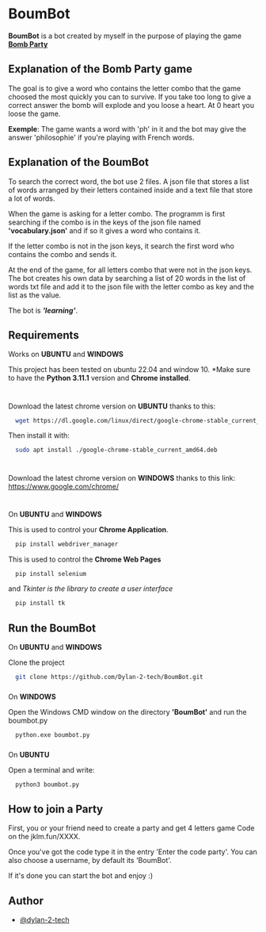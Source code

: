 

# BoumBot

**BoumBot** is a bot created by myself in the purpose of playing the game **[Bomb Party](https://jklm.fun/)**

## Explanation of the Bomb Party game

The goal is to give a word who contains the letter combo that the game choosed the most quickly you can to survive. If you take too long to give a correct answer the bomb will explode and you loose a heart.
At 0 heart you loose the game. 

**Exemple**: 
The game wants a word with 'ph' in it and the bot may give the answer 'philosophie' if you're playing with French words.
## Explanation of the BoumBot

To search the correct word, the bot use 2 files. A json file that stores a list of words arranged by their letters contained inside and a text file that store a lot of words.

When the game is asking for a letter combo. The programm is first searching if the combo is in the keys of the json file named **'vocabulary.json'** and if so it gives a word who contains it.

If the letter combo is not in the json keys, it search the first word who contains the combo and sends it.

At the end of the game,
for all letters combo that were not in the json keys. The bot creates his own data by searching a list of 20 words in the list of words txt file and add it to the json file with the letter combo as key and the list as the value.

The bot is ***'learning'***.
## Requirements

Works on **UBUNTU** and **WINDOWS**

This project has been tested on ubuntu 22.04 and window 10.
*Make sure to have the **Python 3.11.1** version and **Chrome installed**.

#
Download the latest chrome version on **UBUNTU** thanks to this:
```bash
  wget https://dl.google.com/linux/direct/google-chrome-stable_current_amd64.deb
```
Then install it with:
```bash
  sudo apt install ./google-chrome-stable_current_amd64.deb
```

#
Download the latest chrome version on **WINDOWS** thanks to this link: https://www.google.com/chrome/
#

On **UBUNTU** and **WINDOWS**

This is used to control your **Chrome Application**.
```bash
  pip install webdriver_manager
```

This is used to control the **Chrome Web Pages**
```bash
  pip install selenium
```

and *Tkinter is the library to create a user interface*
```bash
  pip install tk
```


## Run the BoumBot

On **UBUNTU** and **WINDOWS**

Clone the project

```bash
  git clone https://github.com/Dylan-2-tech/BoumBot.git
```

###
On **WINDOWS**

Open the Windows CMD window on the directory **'BoumBot'** and run the boumbot.py
```bash
  python.exe boumbot.py
```
###
On **UBUNTU**

Open a terminal and write:
```bash
  python3 boumbot.py
```

## How to join a Party

First, you or your friend need to create a party and get 4 letters game Code on the jklm.fun/XXXX.

Once you've got the code type it in the entry 'Enter the code party'.
You can also choose a username, by default its 'BoumBot'.

If it's done you can start the bot and enjoy :)

## Author

- [@dylan-2-tech](https://www.github.com/Dylan-2-tech)

